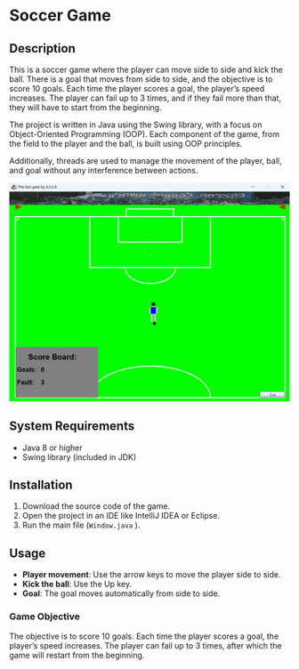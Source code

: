 # Soccer Game

## Description
This is a soccer game where the player can move side to side and kick the ball. There is a goal that moves from side to side, and the objective is to score 10 goals. Each time the player scores a goal, the player’s speed increases. The player can fail up to 3 times, and if they fail more than that, they will have to start from the beginning.

The project is written in Java using the Swing library, with a focus on Object-Oriented Programming (OOP). Each component of the game, from the field to the player and the ball, is built using OOP principles.

Additionally, threads are used to manage the movement of the player, ball, and goal without any interference between actions.


![Game Screenshot](fifa_screenshot.png)


## System Requirements
- Java 8 or higher
- Swing library (included in JDK)

## Installation
1. Download the source code of the game.
2. Open the project in an IDE like IntelliJ IDEA or Eclipse.
3. Run the main file (`Window.java` ).

## Usage
- **Player movement**: Use the arrow keys to move the player side to side.
- **Kick the ball**: Use the Up key.
- **Goal**: The goal moves automatically from side to side.

### Game Objective
The objective is to score 10 goals. Each time the player scores a goal, the player’s speed increases. The player can fail up to 3 times, after which the game will restart from the beginning.



